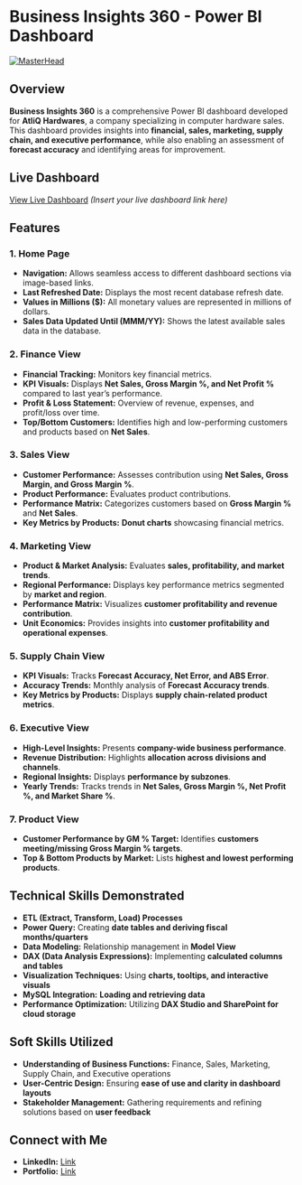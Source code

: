 # Business Insights 360 - Power BI Dashboard

[![MasterHead](https://res.cloudinary.com/degc3aacg/image/upload/Business_Insights_360_xkent7.png)](https://divyangpatel.in/#project)

## Overview

**Business Insights 360** is a comprehensive Power BI dashboard developed for **AtliQ Hardwares**, a company specializing in computer hardware sales. This dashboard provides insights into **financial, sales, marketing, supply chain, and executive performance**, while also enabling an assessment of **forecast accuracy** and identifying areas for improvement.

## Live Dashboard

[View Live Dashboard](https://app.powerbi.com/view?r=eyJrIjoiNjc4NzQ3ZTQtZTllZS00NjIxLThiOWUtZTNhY2Q4MGNiNzQ3IiwidCI6ImM2ZTU0OWIzLTVmNDUtNDAzMi1hYWU5LWQ0MjQ0ZGM1YjJjNCJ9&pageName=0079c201cb86e91776c9) *(Insert your live dashboard link here)*

## Features

### 1. Home Page
- **Navigation:** Allows seamless access to different dashboard sections via image-based links.
- **Last Refreshed Date:** Displays the most recent database refresh date.
- **Values in Millions ($):** All monetary values are represented in millions of dollars.
- **Sales Data Updated Until (MMM/YY):** Shows the latest available sales data in the database.

### 2. Finance View
- **Financial Tracking:** Monitors key financial metrics.
- **KPI Visuals:** Displays **Net Sales, Gross Margin %, and Net Profit %** compared to last year’s performance.
- **Profit & Loss Statement:** Overview of revenue, expenses, and profit/loss over time.
- **Top/Bottom Customers:** Identifies high and low-performing customers and products based on **Net Sales**.

### 3. Sales View
- **Customer Performance:** Assesses contribution using **Net Sales, Gross Margin, and Gross Margin %**.
- **Product Performance:** Evaluates product contributions.
- **Performance Matrix:** Categorizes customers based on **Gross Margin %** and **Net Sales**.
- **Key Metrics by Products:** **Donut charts** showcasing financial metrics.

### 4. Marketing View
- **Product & Market Analysis:** Evaluates **sales, profitability, and market trends**.
- **Regional Performance:** Displays key performance metrics segmented by **market and region**.
- **Performance Matrix:** Visualizes **customer profitability and revenue contribution**.
- **Unit Economics:** Provides insights into **customer profitability and operational expenses**.

### 5. Supply Chain View
- **KPI Visuals:** Tracks **Forecast Accuracy, Net Error, and ABS Error**.
- **Accuracy Trends:** Monthly analysis of **Forecast Accuracy trends**.
- **Key Metrics by Products:** Displays **supply chain-related product metrics**.

### 6. Executive View
- **High-Level Insights:** Presents **company-wide business performance**.
- **Revenue Distribution:** Highlights **allocation across divisions and channels**.
- **Regional Insights:** Displays **performance by subzones**.
- **Yearly Trends:** Tracks trends in **Net Sales, Gross Margin %, Net Profit %, and Market Share %**.

### 7. Product View
- **Customer Performance by GM % Target:** Identifies **customers meeting/missing Gross Margin % targets**.
- **Top & Bottom Products by Market:** Lists **highest and lowest performing products**.

## Technical Skills Demonstrated

- **ETL (Extract, Transform, Load) Processes**
- **Power Query:** Creating **date tables and deriving fiscal months/quarters**
- **Data Modeling:** Relationship management in **Model View**
- **DAX (Data Analysis Expressions):** Implementing **calculated columns and tables**
- **Visualization Techniques:** Using **charts, tooltips, and interactive visuals**
- **MySQL Integration:** **Loading and retrieving data**
- **Performance Optimization:** Utilizing **DAX Studio and SharePoint for cloud storage**

## Soft Skills Utilized

- **Understanding of Business Functions:** Finance, Sales, Marketing, Supply Chain, and Executive operations
- **User-Centric Design:** Ensuring **ease of use and clarity in dashboard layouts**
- **Stakeholder Management:** Gathering requirements and refining solutions based on **user feedback**

## Connect with Me

- **LinkedIn:** [Link](https://www.linkedin.com/in/divyangkumarpatel/)
- **Portfolio:** [Link](https://divyangpatel.in/)

